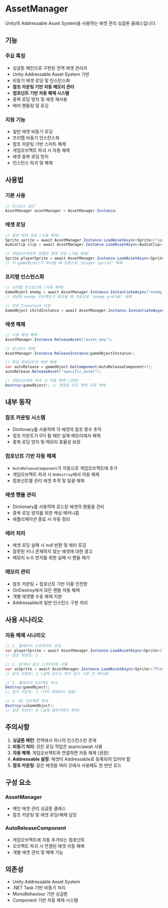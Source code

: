 # AssetManager

Unity의 Addressable Asset System을 사용하는 에셋 관리 싱글톤 클래스입니다.

## 기능

### 주요 특징
- 싱글톤 패턴으로 구현된 전역 에셋 관리자
- Unity Addressable Asset System 기반
- 비동기 에셋 로딩 및 인스턴스화
- **참조 카운팅 기반 자동 메모리 관리**
- **컴포넌트 기반 자동 해제 시스템**
- 중복 로딩 방지 및 에셋 재사용
- 에러 핸들링 및 로깅

### 지원 기능
- 일반 에셋 비동기 로딩
- 프리팹 비동기 인스턴스화
- 참조 카운팅 기반 스마트 해제
- 게임오브젝트 파괴 시 자동 해제
- 에셋 중복 로딩 방지
- 인스턴스 파괴 및 해제

## 사용법

### 기본 사용

```csharp
// 인스턴스 접근
AssetManager assetManager = AssetManager.Instance;
```

### 에셋 로딩

```csharp
// 일반 에셋 로딩 (수동 해제)
Sprite sprite = await AssetManager.Instance.LoadAssetAsync<Sprite>("sprite_key");
AudioClip clip = await AssetManager.Instance.LoadAssetAsync<AudioClip>("audio_key");

// 게임오브젝트와 연결된 에셋 로딩 (자동 해제)
Sprite playerSprite = await AssetManager.Instance.LoadAssetAsync<Sprite>("player_sprite", gameObject);
// 이 gameObject가 파괴될 때 자동으로 "player_sprite" 해제
```

### 프리팹 인스턴스화

```csharp
// 프리팹 인스턴스화 (자동 해제)
GameObject enemy = await AssetManager.Instance.InstantiateAsync("enemy_prefab");
// 생성된 enemy 오브젝트가 파괴될 때 자동으로 "enemy_prefab" 해제

// 부모 Transform 지정
GameObject childInstance = await AssetManager.Instance.InstantiateAsync("prefab_key", parentTransform);
```

### 에셋 해제

```csharp
// 수동 에셋 해제
AssetManager.Instance.ReleaseAsset("asset_key");

// 인스턴스 해제
AssetManager.Instance.ReleaseInstance(gameObjectInstance);

// 특정 컴포넌트의 에셋 해제
var autoRelease = gameObject.GetComponent<AutoReleaseComponent>();
autoRelease.ReleaseAsset("specific_asset");

// 게임오브젝트 파괴 시 자동 해제 (권장)
Destroy(gameObject); // 연결된 모든 에셋 자동 해제
```

## 내부 동작

### 참조 카운팅 시스템
- Dictionary를 사용하여 각 에셋의 참조 횟수 추적
- 참조 카운트가 0이 될 때만 실제 메모리에서 해제
- 중복 로딩 방지 및 메모리 효율성 보장

### 컴포넌트 기반 자동 해제
- `AutoReleaseComponent`가 자동으로 게임오브젝트에 추가
- 게임오브젝트 파괴 시 `OnDestroy`에서 자동 해제
- 컴포넌트별 관리 에셋 추적 및 일괄 해제

### 에셋 핸들 관리
- Dictionary를 사용하여 로드된 에셋의 핸들을 관리
- 중복 로딩 방지를 위한 캐싱 메커니즘
- 애플리케이션 종료 시 자동 정리

### 에러 처리
- 에셋 로딩 실패 시 null 반환 및 에러 로깅
- 잘못된 키나 존재하지 않는 에셋에 대한 경고
- 메모리 누수 방지를 위한 실패 시 핸들 제거

### 메모리 관리
- 참조 카운팅 + 컴포넌트 기반 이중 안전망
- OnDestroy에서 모든 핸들 자동 해제
- 개별 에셋별 수동 해제 지원
- Addressable과 일반 인스턴스 구분 처리

## 사용 시나리오

### 자동 해제 시나리오
```csharp
// 1. 플레이어 스프라이트 로딩
var playerSprite = await AssetManager.Instance.LoadAssetAsync<Sprite>("PlayerSprite", gameObject);
// 참조 카운트: 1

// 2. UI에서 같은 스프라이트 사용
var uiSprite = await AssetManager.Instance.LoadAssetAsync<Sprite>("PlayerSprite", uiGameObject);
// 참조 카운트: 2 (실제 로드는 하지 않고 기존 것 재사용)

// 3. 플레이어 오브젝트 파괴
Destroy(gameObject);
// 참조 카운트: 1 (아직 해제되지 않음)

// 4. UI 오브젝트 파괴
Destroy(uiGameObject);
// 참조 카운트: 0 (실제 메모리에서 해제)
```

## 주의사항

1. **싱글톤 패턴**: 전역에서 하나의 인스턴스만 존재
2. **비동기 처리**: 모든 로딩 작업은 async/await 사용
3. **자동 해제**: 게임오브젝트와 연결하면 자동 해제 (권장)
4. **Addressable 설정**: 에셋이 Addressable로 등록되어 있어야 함
5. **참조 카운팅**: 같은 에셋을 여러 곳에서 사용해도 한 번만 로드

## 구성 요소

### AssetManager
- 메인 에셋 관리 싱글톤 클래스
- 참조 카운팅 및 에셋 로딩/해제 담당

### AutoReleaseComponent
- 게임오브젝트에 자동 추가되는 컴포넌트
- 오브젝트 파괴 시 연결된 에셋 자동 해제
- 개별 에셋 관리 및 해제 기능

## 의존성

- Unity Addressable Asset System
- .NET Task 기반 비동기 처리
- MonoBehaviour 기반 싱글톤
- Component 기반 자동 해제 시스템